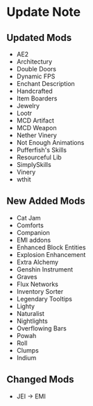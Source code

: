 # Update Note

## Updated Mods
- AE2
- Architectury
- Double Doors
- Dynamic FPS
- Enchant Description
- Handcrafted
- Item Boarders
- Jewelry
- Lootr
- MCD Artifact
- MCD Weapon
- Nether Vinery
- Not Enough Animations
- Pufferfish's Skills
- Resourceful Lib
- SimplySkills
- Vinery
- wthit

## New Added Mods
- Cat Jam
- Comforts
- Companion
- EMI addons
- Enhanced Block Entities
- Explosion Enhancement
- Extra Alchemy
- Genshin Instrument
- Graves
- Flux Networks
- Inventory Sorter
- Legendary Tooltips
- Lighty
- Naturalist
- Nightlights
- Overflowing Bars
- Powah
- Roll
- Clumps
- Indium

## Changed Mods
- JEI -> EMI
